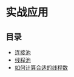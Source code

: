 # 实战应用

## 目录

* [连接池](lian-jie-chi.md)
* [线程池](xian-cheng-chi.md)
* [如何计算合适的线程数](ru-he-ji-suan-he-shi-de-xian-cheng-shu.md)

